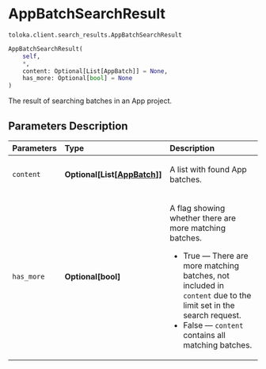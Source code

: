 # AppBatchSearchResult
`toloka.client.search_results.AppBatchSearchResult`

```python
AppBatchSearchResult(
    self,
    *,
    content: Optional[List[AppBatch]] = None,
    has_more: Optional[bool] = None
)
```

The result of searching batches in an App project.

## Parameters Description

| Parameters | Type | Description |
| :----------| :----| :-----------|
`content`|**Optional\[List\[[AppBatch](toloka.client.app.AppBatch.md)\]\]**|<p>A list with found App batches.</p>
`has_more`|**Optional\[bool\]**|<p>A flag showing whether there are more matching batches.<ul><li>True — There are more matching batches, not included in `content` due to the limit set in the search request.</li><li>False — `content` contains all matching batches.</li></ul></p>
